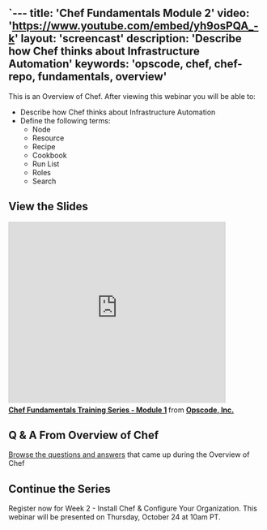 `---
title: 'Chef Fundamentals Module 2'
video: 'https://www.youtube.com/embed/yh9osPQA_-k'
layout: 'screencast'
description: 'Describe how Chef thinks about Infrastructure Automation'
keywords: 'opscode, chef, chef-repo, fundamentals, overview'
---

This is an Overview of Chef. After viewing this webinar you will be able to:

- Describe how Chef thinks about Infrastructure Automation
- Define the following terms:
	- Node
	- Resource
	- Recipe
	- Cookbook
	- Run List
	- Roles
	- Search

## View the Slides

<iframe src="http://www.slideshare.net/slideshow/embed_code/27261926" width="427" height="356" frameborder="0" marginwidth="0" marginheight="0" scrolling="no" style="border:1px solid #CCC;border-width:1px 1px 0;margin-bottom:5px" allowfullscreen> </iframe> <div style="margin-bottom:5px"> <strong> <a href="https://www.slideshare.net/opscode/week-1-overview-of-chef" title="Chef Fundamentals Training Series - Module 1" target="_blank">Chef Fundamentals Training Series - Module 1</a> </strong> from <strong><a href="http://www.slideshare.net/opscode" target="_blank">Opscode, Inc.</a></strong> </div>

## Q & A From Overview of Chef

[Browse the questions and answers][fundi-week-1-qa] that came up during the Overview of Chef

## Continue the Series

Register now for Week 2 - Install Chef & Configure Your Organization. This webinar will be presented on Thursday, October 24 at 10am PT.

[fundi-week-1-qa]: http://pages.opscode.com/rs/opscode/images/chef-fundamentals-module-1-qa.pdf
